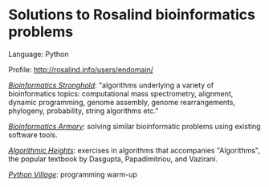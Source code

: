 # Solutions to Rosalind bioinformatics problems

Language: Python

Profile: http://rosalind.info/users/endomain/

[_Bioinformatics Stronghold_](https://github.com/endomain/Rosalind/tree/master/Bioinformatics%20Stronghold): 
"algorithms underlying a variety of bioinformatics topics: computational mass spectrometry, alignment, dynamic programming, genome assembly, genome rearrangements, phylogeny, probability, string algorithms etc."

[_Bioinformatics Armory_](https://github.com/endomain/Rosalind/tree/master/Bioinformatics%20Armory): 
solving similar bioinformatic problems using existing software tools.

[_Algorithmic Heights_](https://github.com/endomain/Rosalind/tree/master/Algorithmic%20Heights): 
exercises in algorithms that accompanies "Algorithms", the popular textbook by Dasgupta, Papadimitriou, and Vazirani.

[_Python Village_](https://github.com/endomain/Rosalind/tree/master/Python%20Village): 
programming warm-up
